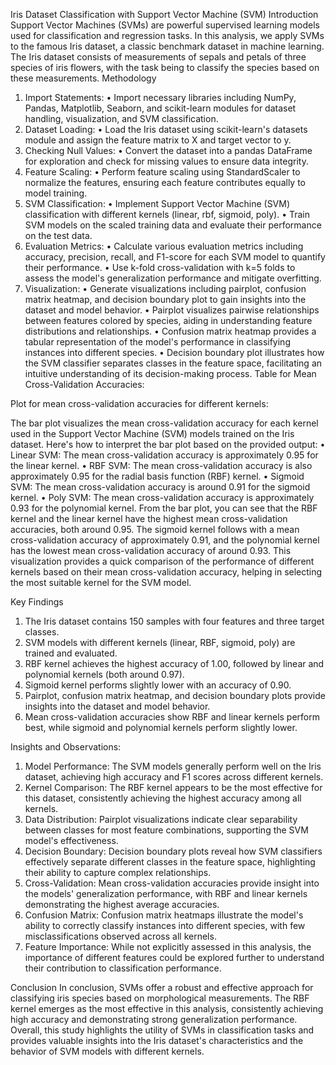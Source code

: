 Iris Dataset Classification with Support Vector Machine (SVM)
Introduction
Support Vector Machines (SVMs) are powerful supervised learning models used for classification and regression tasks. In this analysis, we apply SVMs to the famous Iris dataset, a classic benchmark dataset in machine learning. The Iris dataset consists of measurements of sepals and petals of three species of iris flowers, with the task being to classify the species based on these measurements.
Methodology
1.	Import Statements:
•	Import necessary libraries including NumPy, Pandas, Matplotlib, Seaborn, and scikit-learn modules for dataset handling, visualization, and SVM classification.
2.	Dataset Loading:
•	Load the Iris dataset using scikit-learn's datasets module and assign the feature matrix to X and target vector to y.
3.	Checking Null Values:
•	Convert the dataset into a pandas DataFrame for exploration and check for missing values to ensure data integrity.
4.	Feature Scaling:
•	Perform feature scaling using StandardScaler to normalize the features, ensuring each feature contributes equally to model training.
5.	SVM Classification:
•	Implement Support Vector Machine (SVM) classification with different kernels (linear, rbf, sigmoid, poly).
•	Train SVM models on the scaled training data and evaluate their performance on the test data.
6.	Evaluation Metrics:
•	Calculate various evaluation metrics including accuracy, precision, recall, and F1-score for each SVM model to quantify their performance.
•	Use k-fold cross-validation with k=5 folds to assess the model's generalization performance and mitigate overfitting.
7.	Visualization:
•	Generate visualizations including pairplot, confusion matrix heatmap, and decision boundary plot to gain insights into the dataset and model behavior.
•	Pairplot visualizes pairwise relationships between features colored by species, aiding in understanding feature distributions and relationships.
•	Confusion matrix heatmap provides a tabular representation of the model's performance in classifying instances into different species.
•	Decision boundary plot illustrates how the SVM classifier separates classes in the feature space, facilitating an intuitive understanding of its decision-making process.
Table for Mean Cross-Validation Accuracies:
 

Plot for mean cross-validation accuracies for different kernels:

 
The bar plot visualizes the mean cross-validation accuracy for each kernel used in the Support Vector Machine (SVM) models trained on the Iris dataset. Here's how to interpret the bar plot based on the provided output:
•	Linear SVM: The mean cross-validation accuracy is approximately 0.95 for the linear kernel.
•	RBF SVM: The mean cross-validation accuracy is also approximately 0.95 for the radial basis function (RBF) kernel.
•	Sigmoid SVM: The mean cross-validation accuracy is around 0.91 for the sigmoid kernel.
•	Poly SVM: The mean cross-validation accuracy is approximately 0.93 for the polynomial kernel.
From the bar plot, you can see that the RBF kernel and the linear kernel have the highest mean cross-validation accuracies, both around 0.95. The sigmoid kernel follows with a mean cross-validation accuracy of approximately 0.91, and the polynomial kernel has the lowest mean cross-validation accuracy of around 0.93.
This visualization provides a quick comparison of the performance of different kernels based on their mean cross-validation accuracy, helping in selecting the most suitable kernel for the SVM model.

Key Findings
1.	The Iris dataset contains 150 samples with four features and three target classes.
2.	SVM models with different kernels (linear, RBF, sigmoid, poly) are trained and evaluated.
3.	RBF kernel achieves the highest accuracy of 1.00, followed by linear and polynomial kernels (both around 0.97).
4.	Sigmoid kernel performs slightly lower with an accuracy of 0.90.
5.	Pairplot, confusion matrix heatmap, and decision boundary plots provide insights into the dataset and model behavior.
6.	Mean cross-validation accuracies show RBF and linear kernels perform best, while sigmoid and polynomial kernels perform slightly lower.

Insights and Observations:
1.	Model Performance: The SVM models generally perform well on the Iris dataset, achieving high accuracy and F1 scores across different kernels.
2.	Kernel Comparison: The RBF kernel appears to be the most effective for this dataset, consistently achieving the highest accuracy among all kernels.
3.	Data Distribution: Pairplot visualizations indicate clear separability between classes for most feature combinations, supporting the SVM model's effectiveness.
4.	Decision Boundary: Decision boundary plots reveal how SVM classifiers effectively separate different classes in the feature space, highlighting their ability to capture complex relationships.
5.	Cross-Validation: Mean cross-validation accuracies provide insight into the models' generalization performance, with RBF and linear kernels demonstrating the highest average accuracies.
6.	Confusion Matrix: Confusion matrix heatmaps illustrate the model's ability to correctly classify instances into different species, with few misclassifications observed across all kernels.
7.	Feature Importance: While not explicitly assessed in this analysis, the importance of different features could be explored further to understand their contribution to classification performance.

Conclusion
In conclusion, SVMs offer a robust and effective approach for classifying iris species based on morphological measurements. The RBF kernel emerges as the most effective in this analysis, consistently achieving high accuracy and demonstrating strong generalization performance. Overall, this study highlights the utility of SVMs in classification tasks and provides valuable insights into the Iris dataset's characteristics and the behavior of SVM models with different kernels.
